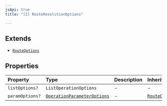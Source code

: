 ```yaml
---
jsApi: true
title: "[I] RouteResolutionOptions"

---
```

## Extends

- [`RouteOptions`](RouteOptions.md)

## Properties

| Property | Type | Description | Inheritance |
| :------ | :------ | :------ | :------ |
| `listOptions?` | `ListOperationOptions` | - | - |
| `paramOptions?` | [`OperationParameterOptions`](OperationParameterOptions.md) | - | [`RouteOptions.paramOptions`](RouteOptions.md) |
